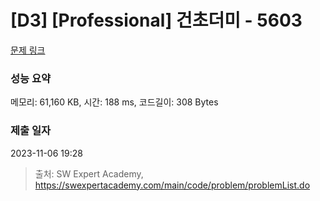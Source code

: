 # [D3] [Professional] 건초더미 - 5603 

[문제 링크](https://swexpertacademy.com/main/code/problem/problemDetail.do?contestProbId=AWXGEbd6cjMDFAUo) 

### 성능 요약

메모리: 61,160 KB, 시간: 188 ms, 코드길이: 308 Bytes

### 제출 일자

2023-11-06 19:28



> 출처: SW Expert Academy, https://swexpertacademy.com/main/code/problem/problemList.do
